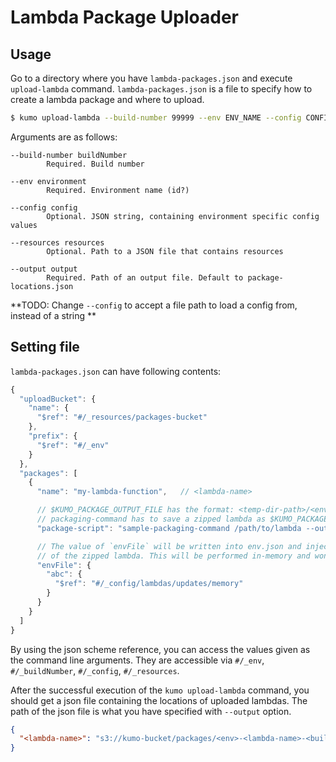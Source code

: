 
# Lambda Package Uploader

## Usage

Go to a directory where you have `lambda-packages.json` and execute `upload-lambda` command.
`lambda-packages.json` is a file to specify how to create a lambda package and where to upload.

```sh
$ kumo upload-lambda --build-number 99999 --env ENV_NAME --config CONFIG --resources RESOURCES --output OUTPUT
```

Arguments are as follows:

```
--build-number buildNumber
        Required. Build number

--env environment
        Required. Environment name (id?)

--config config
        Optional. JSON string, containing environment specific config values

--resources resources
        Optional. Path to a JSON file that contains resources

--output output
        Required. Path of an output file. Default to package-locations.json
```

**TODO: Change `--config` to accept a file path to load a config from, instead of a string **

## Setting file

`lambda-packages.json` can have following contents:

```js
{
  "uploadBucket": {
    "name": {
      "$ref": "#/_resources/packages-bucket"
    },
    "prefix": {
      "$ref": "#/_env"
    }
  },
  "packages": [
    {
      "name": "my-lambda-function",   // <lambda-name>

      // $KUMO_PACKAGE_OUTPUT_FILE has the format: <temp-dir-path>/<env>-<lambda-name>-<build-number>.zip
      // packaging-command has to save a zipped lambda as $KUMO_PACKAGE_OUTPUT_FILE
      "package-script": "sample-packaging-command /path/to/lambda --output $KUMO_PACKAGE_OUTPUT_FILE",

      // The value of `envFile` will be written into env.json and injected into the root level
      // of the zipped lambda. This will be performed in-memory and won't be written into a file
      "envFile": {
        "abc": {
          "$ref": "#/_config/lambdas/updates/memory"
        }
      }
    }
  ]
}
```

By using the json scheme reference, you can access the values given as the command line arguments.
They are accessible via `#/_env`, `#/_buildNumber`, `#/_config`, `#/_resources`.

After the successful execution of the `kumo upload-lambda` command, you should get a json file containing
the locations of uploaded lambdas. The path of the json file is what you have specified with `--output` option.

```json
{
  "<lambda-name>": "s3://kumo-bucket/packages/<env>-<lambda-name>-<build-number>.zip"
}
```
